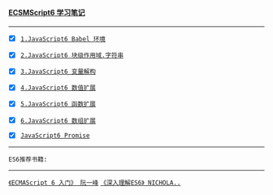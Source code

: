 #### <a href="#top" id="top"> ECSMScript6 学习笔记 </a>
----


- [x] [`1.JavaScript6 Babel 环境`](ES6Babel.md)

- [x] [`2.JavaScript6 块级作用域.字符串`](ECS6LetConstString.md)

- [x] [`3.JavaScript6 变量解构`](ECS6VariableAssignment.md)

- [x] [`4.JavaScript6 数值扩展`](ECS6Number.md)

- [x] [`5.JavaScript6 函数扩展`](ECS6Function.md)

- [x] [`6.JavaScript6 数组扩展`](ECS6Array.md)

- [x] [`JavaScript6 Promise`](ECS6Promise.md)
-----
`ES6推荐书籍:` <br/>

---
[`《ECMAScript 6 入门》 阮一峰`](http://es6.ruanyifeng.com/) [`《深入理解ES6》 NICHOLA..`](https://segmentfault.com/a/1190000010199272)

